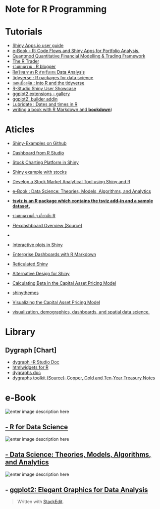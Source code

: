 Note for R Programming
====================

# Tutorials
- [Shiny Apps.io user guide](https://docs.rstudio.com/shinyapps.io/index.html)
- [ e-Book - R: Code Flows and Shiny Apps for Portfolio Analysis.](http://www.reproduciblefinance.com/start-here/)
- [Quantmod Quantitative Financial Modelling & Trading Framework](http://www.quantmod.com/)
- [The R Trader](http://www.thertrader.com/)
- [รวมบทความ : R blogger ](https://www.r-bloggers.com/)
- [ฝึกเขียนภาษา R สำหรับงาน Data Analysis](https://datarockie.com/2018/03/26/r-for-data-analysis/)
- [tidyverse : R packages for data science](https://www.tidyverse.org/)
- [สอนเบื้องต้น : into R and the tidyverse](https://moderndive.com/index.html)
- [R-Studio Shiny User Showcase](https://www.rstudio.com/products/shiny/shiny-user-showcase/)
- [ggplot2 extensions - gallery](http://www.ggplot2-exts.org/gallery/)
- [ggplot2`  builder addin]([https://github.com/dreamRs/esquisse](https://github.com/dreamRs/esquisse))
- [Lubridate : Dates and times in R](https://lubridate.tidyverse.org/articles/lubridate.html)
- [writing a book with R Markdown and **bookdown**](https://bookdown.org/yihui/bookdown/get-started.html))

# Aticles

- [Shiny-Examples on Github](https://github.com/rstudio/shiny-examples)
- [Dashboard from R Studio](http://rstudio.github.io/shinydashboard)
- [Stock Charting Platform in Shiny](http://manuge.com/stock-charting-platform-in-shiny/)
- [Shiny example with stocks](https://gist.github.com/wch/4026749)
- [Develop a Stock Market Analytical Tool using Shiny and R](https://medium.com/@sermal/how-to-develop-a-stock-market-analytical-tool-using-shiny-and-r-c2385e0d2f89)
- [e-Book : Data Science: Theories, Models, Algorithms, and Analytics](https://srdas.github.io/MLBook/index.html)
- [**tsviz is an R package which contains the tsviz add-in and a sample dataset.**](https://towardsdatascience.com/introducing-tsviz-interactive-time-series-visualization-in-r-studio-a96cde507a14)
- [รวมบทความดี ๆ เกียวกับ R](https://blog.methodsconsultants.com/)
- [Flexdashboard Overview (Source)](https://bookdown.org/csgillespie/shiny_components/#htmlwidget-and-value-boxes)
- [](https://rviews.rstudio.com/2018/09/20/shiny-r2d3/)

- [Interactive plots in Shiny](https://rviews.rstudio.com/2018/09/20/shiny-r2d3/)
- [Enterprise Dashboards with R Markdown](https://rviews.rstudio.com/2018/05/16/replacing-excel-reports-with-r-markdown-and-shiny/)
- [Reticulated Shiny](https://rviews.rstudio.com/2018/04/17/reticulated-shiny/)
- [Alternative Design for Shiny](https://rviews.rstudio.com/2018/03/13/alternative-design-for-shiny/)
- [Calculating Beta in the Capital Asset Pricing Model](https://rviews.rstudio.com/2018/02/08/capm-beta/)
- [shinythemes](http://shiny.rstudio.com/gallery/shiny-theme-selector.html)
- [Visualizing the Capital Asset Pricing Model](https://rviews.rstudio.com/2018/03/02/capm-and-visualization/)
- [visualization, demographics, dashboards, and spatial data science. ](https://walkerke.github.io/)


# Library
## Dygraph [Chart]
- [dygraph -R Studio Doc](https://rstudio.github.io/dygraphs)
- [htmlwidgets for R](https://www.htmlwidgets.org/index.html)
- [dygraphs doc](http://dygraphs.com/index.html)
- [dygraphs toolkit (Source): Copper, Gold and Ten-Year Treasury Notes](http://www.reproduciblefinance.com/drafts/2017-04-10-copper-gold-and-10-year-treasury-notes/)





# e-Book

![enter image description here](https://images-na.ssl-images-amazon.com/images/I/51768fI7L3L._SX331_BO1,204,203,200_.jpg)
## [- R for Data Science](https://r4ds.had.co.nz/index.html)




![enter image description here](https://srdas.github.io/MLBook/DSTMAA_images/EvolutionDataScientist.png)

## [- Data Science: Theories, Models, Algorithms, and Analytics](https://srdas.github.io/MLBook/)

![enter image description here](https://ih1.redbubble.net/image.543334398.1461/sticker,220x200-bg,ffffff-pad,220x200,ffffff.jpg)

## - [ggplot2: Elegant Graphics for Data Analysis](https://ggplot2-book.org/)



> Written with [StackEdit](https://stackedit.io/).
<!--stackedit_data:
eyJoaXN0b3J5IjpbLTcxMjI2MDQ1OCwyMTQ1NDMyMjY5LC0zNT
I5MjIwMzIsNDA5NzEyMCwtMjA1MDYwOTUzLC04MzczODI4OTks
MTM3OTAwMTYyMiwtMjI0MjAzOTU1LC0zNDMwNjU0MDcsLTU2MT
k3MjkxNiwtMTA2MTI2MjExMCwtMjEwMzQ1ODY0NiwyMDE1NzY0
NTEyLC0xNDkxMDE1NDgzXX0=
-->